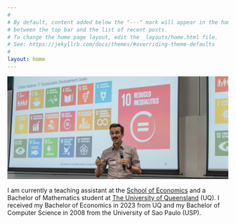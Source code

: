 ```yaml
---
#
# By default, content added below the "---" mark will appear in the home page
# between the top bar and the list of recent posts.
# To change the home page layout, edit the _layouts/home.html file.
# See: https://jekyllrb.com/docs/themes/#overriding-theme-defaults
#
layout: home
---
```

<div align="center">
  <p><img src="/front photo.jpg"/></p>
</div>

I am currently a teaching assistant at the [School of Economics](https://economics.uq.edu.au/) and a Bachelor of Mathematics student at [The University of Queensland](https://www.uq.edu.au/) (UQ). 
I received my Bachelor of Economics in 2023 from UQ and my Bachelor of Computer Science in 2008 from the University of Sao Paulo (USP).
